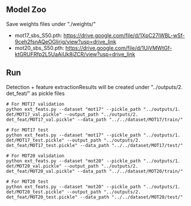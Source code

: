 ## Model Zoo
Save weights files under "./weights/"
  - mot17_sbs_S50.pth: https://drive.google.com/file/d/1XpC27lWBL-wSf-9ceh2fsnAQeOGlirig/view?usp=drive_link
  - mot20_sbs_S50.pth: https://drive.google.com/file/d/1UiVMWtGf-ktGRUFRfp2L5UaAiUk8jZCR/view?usp=drive_link


## Run
Detection + feature extractionResults will be created under "../outputs/2. det_feat/" as pickle files
```
# For MOT17 validation
python ext_feats.py --dataset "mot17" --pickle_path "../outputs/1. det/MOT17_val.pickle" --output_path "../outputs/2. det_feat/MOT17_val.pickle" --data_path "../../dataset/MOT17/train/"

# For MOT17 test
python ext_feats.py --dataset "mot17" --pickle_path "../outputs/1. det/MOT17_test.pickle" --output_path "../outputs/2. det_feat/MOT17_test.pickle" --data_path "../../dataset/MOT17/test/"

# For MOT20 validation
python ext_feats.py --dataset "mot20" --pickle_path "../outputs/1. det/MOT20_val.pickle" --output_path "../outputs/2. det_feat/MOT20_val.pickle" --data_path "../../dataset/MOT20/train/"

# For MOT20 test
python ext_feats.py --dataset "mot20" --pickle_path "../outputs/1. det/MOT20_test.pickle" --output_path "../outputs/2. det_feat/MOT20_test.pickle" --data_path "../../dataset/MOT20/test/"
```
